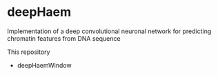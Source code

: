 # deepHaem
Implementation of a deep convolutional neuronal network for predicting chromatin features from DNA sequence

This repository


* deepHaemWindow
